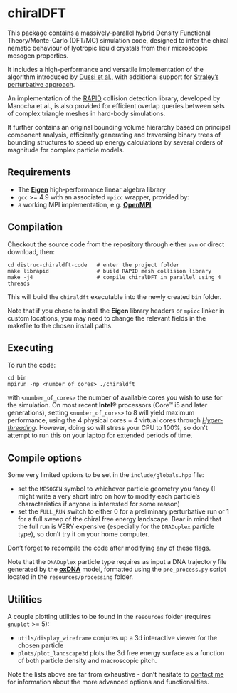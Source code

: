 # chiralDFT

This package contains a massively-parallel hybrid Density Functional Theory/Monte-Carlo (DFT/MC) simulation code, designed to infer the chiral nematic behaviour of lyotropic liquid crystals from their microscopic mesogen properties.

It includes a high-performance and versatile implementation of the algorithm introduced by [Dussi et al.](http://dx.doi.org/10.1103/PhysRevE.90.020503), with additional support for [Straley’s perturbative approach](http://dx.doi.org/10.1103/PhysRevA.14.1835).

An implementation of the [RAPID](http://dx.doi.org/10.1145/237170.237244) collision detection library, developed by Manocha et al., is also provided for efficient overlap queries between sets of complex triangle meshes in hard-body simulations.

It further contains an original bounding volume hierarchy based on principal component analysis, efficiently generating and traversing binary trees of bounding structures to speed up energy calculations by several orders of magnitude for complex particle models.



## Requirements

* The [**Eigen**](https://eigen.tuxfamily.org) high-performance linear algebra library
* `gcc` >= 4.9 with an associated `mpicc` wrapper, provided by:
* a working MPI implementation, e.g. [**OpenMPI**](https://www.open-mpi.org)



## Compilation

Checkout the source code from the repository through either `svn` or direct download, then:

~~~shell
cd distruc-chiraldft-code	# enter the project folder
make librapid	  			# build RAPID mesh collision library
make -j4					# compile chiralDFT in parallel using 4 threads
~~~

This will build the `chiraldft` executable into the newly created `bin` folder.

Note that if you chose to install the **Eigen** library headers or `mpicc` linker in custom locations, you may need to change the relevant fields in the makefile to the chosen install paths.



## Executing

To run the code:

~~~shell
cd bin
mpirun -np <number_of_cores> ./chiraldft
~~~

with `<number_of_cores>` the number of available cores you wish to use for the simulation.
On most recent **Intel**® processors (Core™ i5 and later generations), setting `<number_of_cores>` to 8 will yield maximum performance, using the 4 physical cores + 4 virtual cores through [*Hyper-threading*](https://en.wikipedia.org/wiki/Hyper-threading). However, doing so will stress your CPU to 100%, so don't attempt to run this on your laptop for extended periods of time.



## Compile options

Some very limited options to be set in the `include/globals.hpp` file:

* set the `MESOGEN` symbol to whichever particle geometry you fancy (I might write a very short intro on how to modify each particle’s characteristics if anyone is interested for some reason)
* set the `FULL_RUN` switch to either 0 for a preliminary perturbative run or 1 for a full sweep of the chiral free energy landscape. Bear in mind that the full run is VERY expensive (especially for the `DNADuplex` particle type), so don’t try it on your home computer.

Don’t forget to recompile the code after modifying any of these flags.

Note that the `DNADuplex` particle type requires as input a DNA trajectory file generated by the [**oxDNA**](https://sourceforge.net/projects/oxdna/) model, formatted using the `pre_process.py` script located in the `resources/processing` folder.



## Utilities

A couple plotting utilities to be found in the `resources` folder (requires `gnuplot` >= 5):

* `utils/display_wireframe` conjures up a 3d interactive viewer for the chosen particle
* `plots/plot_landscape3d` plots the 3d free energy surface as a function of both particle density and macroscopic pitch.

Note the lists above are far from exhaustive - don’t hesitate to [contact me](mailto:maxime.tortora@chem.ox.ac.uk) for information about the more advanced options and functionalities.

